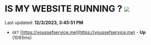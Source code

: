 # IS MY WEBSITE RUNNING ? [![](https://img.shields.io/static/v1?label=Sponsor&message=%E2%9D%A4&logo=GitHub&color=%23fe8e86)](https://github.com/sponsors/<username>)

Last updated: **12/3/2023, 3:45:51 PM**

- `GET` [https://youssefservice.me](https://youssefservice.me) - **Up** (1093ms)
